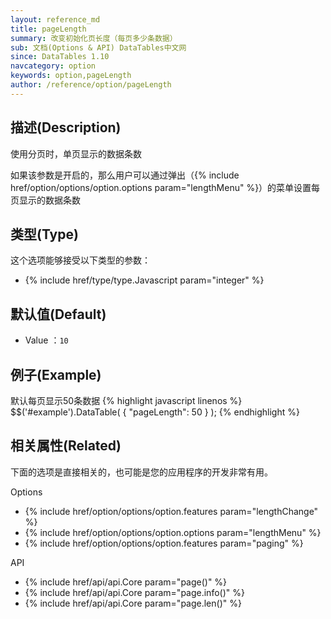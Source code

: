 ```yaml
---
layout: reference_md
title: pageLength
summary: 改变初始化页长度（每页多少条数据）
sub: 文档(Options & API) DataTables中文网
since: DataTables 1.10
navcategory: option
keywords: option,pageLength
author: /reference/option/pageLength
---
```


## 描述(Description)
使用分页时，单页显示的数据条数

如果该参数是开启的，那么用户可以通过弹出（{% include href/option/options/option.options param="lengthMenu" %}）的菜单设置每页显示的数据条数

## 类型(Type)
这个选项能够接受以下类型的参数：

- {% include href/type/type.Javascript param="integer" %}

## 默认值(Default)
- Value ：`10`
 
## 例子(Example)
默认每页显示50条数据
{% highlight javascript linenos %}
$$('#example').DataTable( {
   "pageLength": 50
 } );
{% endhighlight %}

## 相关属性(Related)
下面的选项是直接相关的，也可能是您的应用程序的开发非常有用。

Options

- {% include href/option/options/option.features param="lengthChange" %}
- {% include href/option/options/option.options param="lengthMenu" %}
- {% include href/option/options/option.features param="paging" %}

API

- {% include href/api/api.Core param="page()" %}
- {% include href/api/api.Core param="page.info()" %}
- {% include href/api/api.Core param="page.len()" %}
